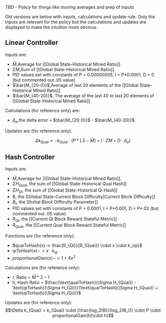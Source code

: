 TBD - Policy for things like moving averages and prep of inputs

Old versions are below with inputs, calculations and update rule. Only the inputs are relevant for the policy but the calculations and updates are displayed to make the intuition more obvious.

## Linear Controller

Inputs are:
- $\bar{M}$,Average for [[Global State-Historical Mined Ratio]].
- $\Sigma M$,Sum of [[Global State-Historical Mined Ratio]].
- PID values set with constants of P = 0.00000005, I = P\*0.0001, D = 0 (but commented out .05 value)
-  $\bar{M_{20-0}}$,Average of last 20 elements of the [[Global State-Historical Mined Ratio]].
- $\bar{M_{40-20}}$, The average of the last 40 to last 20 elements of [[Global State-Historical Mined Ratio]]

Calculations (for reference only) are:
- $\Delta_e$,the delta error = $\bar{M_{20-0}}$ - $\bar{M_{40-20}}$

Updates are (for reference only):

$$\Delta k_{Quai} = -k_{Quai} \cdot (P*[.5-\bar{M}] + I\cdot \Sigma M + D \cdot \Delta_e)$$

## Hash Controller

Inputs are:
- $\bar{M}$,Average for [[Global State-Historical Mined Ratio]].
- $\Sigma H_{Quai}$, the sum of [[Global State-Historical Quai Hash]]
- $\Sigma H_{Qi}$, the sum of [[Global State-Historical Qi Hash]]
- B, the [[Global State-Current Block Difficulty|Current Block Difficulty]]
- $B_I$, the [[Initial Block Difficulty Parameter]]
- PID values set with constants of P = 0.0001, I = P\*0.001, D = P\*.02 (but commented out .05 value)
- $R_{Qi}$, the [[Current Qi Block Reward Stateful Metric]]
- $R_{Quai}$, the [[Current Quai Block Reward Stateful Metric]]

Functions are (for reference only):
- $quaiToHash(x) -> \frac{R_{Qi}}{R_{Quai}} \cdot x \cdot k_{qi}$
- $qiToHash(x) ->  x \cdot k_{qi}$
- $proportionalGain(x)-> 1 + 4 x^2$

Calculations are (for reference only):
- r, Ratio = $\bar{M}*2-1$ 
- h, Hash Ratio = $\frac{\text{quaiToHash}(\Sigma H_{Quai}) - \text{qiToHash}(\Sigma H_{Qi})}{\text{quaiToHash}(\Sigma H_{Quai}) + \text{qiToHash}(\Sigma H_{Qi})}$

Updates are (for reference only):
$$\Delta k_{Quai} = k_{Quai} \cdot (\frac{log_2(B)}{log_2(B_I)} \cdot P \cdot proportionalGain(h)\cdot h)$$
